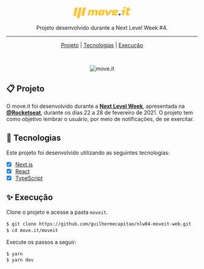 <p align="center">
    <img alt="Move.it" title="Move.it" src="moveit/public/logo-full.svg" width="30%"/>
</p>

<p align="center">Projeto desenvolvido durante a Next Level Week #4.</p>

<hr/>

<p align="center">
  <a href="#-projeto">Projeto</a> |
  <a href="#-tecnologias">Tecnologias</a> |
  <a href="#-execução">Execução</a>
</p>

<br/>

<p align="center">
  <img alt="move.it" src="https://user-images.githubusercontent.com/26419930/109395603-f6f84900-790b-11eb-8425-a875a8443403.png">
</p>

## 📋 Projeto

O move.it foi desenvolvido durante a **[Next Level Week](https://nextlevelweek.com/)**, apresentada na **[@Rocketseat](https://github.com/Rocketseat)**, durante os dias 22 a 28 de fevereiro de 2021. O projeto tem como objetivo lembrar o usuário, por meio de notificações, de se exercitar.

## 🧪 Tecnologias

Este projeto foi desenvolvido utilizando as seguintes tecnologias:

- [x] [Next.js](https://nextjs.org/)
- [x] [React](https://reactjs.org)
- [x] [TypeScript](https://www.typescriptlang.org/)

## ✨ Execução

Clone o projeto e acesse a pasta `moveit`.

```bash
$ git clone https://github.com/guilhermecapitao/nlw04-moveit-web.git
$ cd move.it/moveit
```

Execute os passos a seguir:

```bash
$ yarn
$ yarn dev
```
